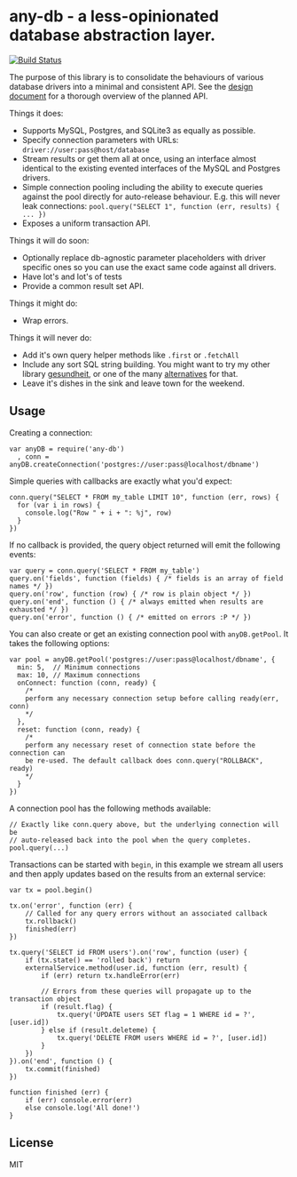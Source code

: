 # any-db - a less-opinionated database abstraction layer.

[![Build Status](https://secure.travis-ci.org/grncdr/node-any-db.png?branch=master)](http://travis-ci.org/grncdr/node-any-db)

The purpose of this library is to consolidate the behaviours of various database
drivers into a minimal and consistent API. See the [design
document](https://github.com/grncdr/node-any-db/blob/master/DESIGN.md) for a
thorough overview of the planned API.

Things it does:

 * Supports MySQL, Postgres, and SQLite3 as equally as possible.
 * Specify connection parameters with URLs: `driver://user:pass@host/database`
 * Stream results or get them all at once, using an interface almost identical
	 to the existing evented interfaces of the MySQL and Postgres drivers.
 * Simple connection pooling including the ability to execute queries against
	 the pool directly for auto-release behaviour. E.g. this will never leak
	 connections: `pool.query("SELECT 1", function (err, results) { ... })`
 * Exposes a uniform transaction API.

Things it will do soon:

 * Optionally replace db-agnostic parameter placeholders with driver specific
	 ones so you can use the exact same code against all drivers.
 * Have lot's and lot's of tests
 * Provide a common result set API.

Things it might do:
 * Wrap errors.

Things it will never do:

 * Add it's own query helper methods like `.first` or `.fetchAll`
 * Include any sort SQL string building. You might want to try my other library
	 [gesundheit](https://github.com/BetSmartMedia/gesundheit), or one of the many
	 [alternatives](https://encrypted.google.com/search?q=sql&q=site:npmjs.org&hl=en)
	 for that.
 * Leave it's dishes in the sink and leave town for the weekend.

## Usage

Creating a connection:

	var anyDB = require('any-db')
	  , conn = anyDB.createConnection('postgres://user:pass@localhost/dbname')

Simple queries with callbacks are exactly what you'd expect:

	conn.query("SELECT * FROM my_table LIMIT 10", function (err, rows) {
	  for (var i in rows) {
	    console.log("Row " + i + ": %j", row)
	  }
	})

If no callback is provided, the query object returned will emit the following
events:

	var query = conn.query('SELECT * FROM my_table')
	query.on('fields', function (fields) { /* fields is an array of field names */ })
	query.on('row', function (row) { /* row is plain object */ })
	query.on('end', function () { /* always emitted when results are exhausted */ })
	query.on('error', function () { /* emitted on errors :P */ })

You can also create or get an existing connection pool with `anyDB.getPool`. It
takes the following options:

	var pool = anyDB.getPool('postgres://user:pass@localhost/dbname', {
	  min: 5,  // Minimum connections
	  max: 10, // Maximum connections
	  onConnect: function (conn, ready) {
	    /*
	    perform any necessary connection setup before calling ready(err, conn)
	    */
	  },
	  reset: function (conn, ready) {
	    /*
	    perform any necessary reset of connection state before the connection can
	    be re-used. The default callback does conn.query("ROLLBACK", ready)
	    */
	  }
	})

A connection pool has the following methods available:

	// Exactly like conn.query above, but the underlying connection will be
	// auto-released back into the pool when the query completes.
	pool.query(...)

Transactions can be started with `begin`, in this example we stream all users
and then apply updates based on the results from an external service:

	var tx = pool.begin()

	tx.on('error', function (err) {
		// Called for any query errors without an associated callback
		tx.rollback()
		finished(err)
	})

	tx.query('SELECT id FROM users').on('row', function (user) {
		if (tx.state() == 'rolled back') return
		externalService.method(user.id, function (err, result) {
			if (err) return tx.handleError(err)

			// Errors from these queries will propagate up to the transaction object
			if (result.flag) {
				tx.query('UPDATE users SET flag = 1 WHERE id = ?', [user.id])
			} else if (result.deleteme) {
				tx.query('DELETE FROM users WHERE id = ?', [user.id])
			}
		})
	}).on('end', function () {
		tx.commit(finished)
	})

	function finished (err) {
		if (err) console.error(err)
		else console.log('All done!')
	}

## License

MIT
